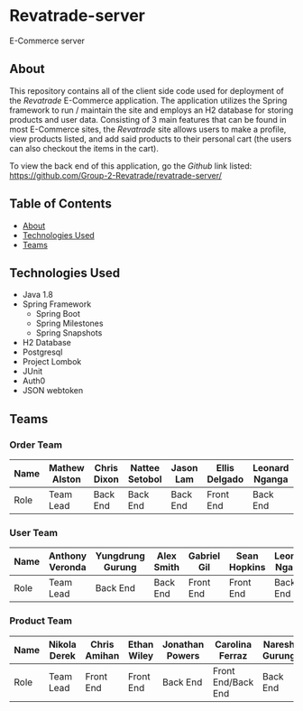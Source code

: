# Revatrade-server
E-Commerce server

## About
This repository contains all of the client side code used for deployment of the *Revatrade* E-Commerce application. The application utilizes the Spring framework to run / maintain the site and employs an H2 database for storing products and user data. Consisting of 3 main features that can be found in most E-Commerce sites, the *Revatrade* site allows users
to make a profile, view products listed, and add said products to their personal cart (the users can also checkout the items in the cart). 

To view the back end of this application, go the *Github* link listed:
https://github.com/Group-2-Revatrade/revatrade-server/


## Table of Contents
 - [About](#About)
 - [Technologies Used](#Technologies-Used)
 - [Teams](#Teams)

## Technologies Used
* Java 1.8
* Spring Framework
    - Spring Boot
    - Spring Milestones
    - Spring Snapshots
* H2 Database
* Postgresql
* Project Lombok
* JUnit
* Auth0
* JSON webtoken

## Teams
### Order Team
  | Name | Mathew Alston | Chris Dixon | Nattee Setobol | Jason Lam | Ellis Delgado | Leonard Nganga |
  |------| --------- |  --------- |  --------- | --------- | --------- | --------- | 
  | Role |    Team Lead  |   Back End  |  Back End      | Back End   |  Front End   | Back End    |
  
### User Team
  | Name | Anthony Veronda | Yungdrung Gurung| Alex Smith | Gabriel Gil| Sean Hopkins | Leonard Nganga | Edwin Munoz |
  |------| ---------      |  ---------       |  --------- | --------- | --------- | --------- | --------- | 
  | Role |    Team Lead  |   Back End       |  Back End    | Front End   |  Front End   | Back End    | Front End   | 
  
### Product Team
  | Name | Nikola Derek | Chris Amihan | Ethan Wiley | Jonathan Powers | Carolina Ferraz | Naresh Gurung | Chase Jones |
  |------| ---------   |  ---------  |  --------- | --------- | --------- | --------- | --------- | 
  | Role |    Team Lead  |   Front End  |  Front End   | Back End   |  Front End/Back End    | Back End    | Front End/Back End    | 
